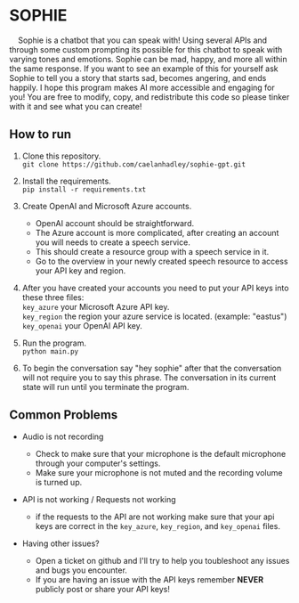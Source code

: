 # SOPHIE

&nbsp;&nbsp;&nbsp;&nbsp;Sophie is a chatbot that you can speak with! Using several APIs and through some custom prompting its possible for this chatbot to speak with varying tones and emotions. Sophie can be mad, happy, and more all within the same response. If you want to see an example of this for yourself ask Sophie to tell you a story that starts sad, becomes angering, and ends happily. I hope this program makes AI more accessible and engaging for you! You are free to modify, copy, and redistribute this code so please tinker with it and see what you can create!

## How to run

1. Clone this repository. <br>
    ```git clone https://github.com/caelanhadley/sophie-gpt.git```

2. Install the requirements.<br>
    ```pip install -r requirements.txt```

3. Create OpenAI and Microsoft Azure accounts.
   - OpenAI account should be straightforward.
   - The Azure account is more complicated, after creating an account you will needs to create a speech service.
   - This should create a resource group with a speech service in it.
   - Go to the overview in your newly created speech resource to access your API key and region.<br>
4. After you have created your accounts you need to put your API keys into these three files:<br>
    ```key_azure``` your Microsoft Azure API key.<br>
    ```key_region``` the region your azure service is located. (example: "eastus")<br>
    ```key_openai``` your OpenAI API key.<br>
5. Run the program.<br>
    ```python main.py```<br>
6. To begin the conversation say "hey sophie" after that the conversation will not require you to say this phrase. The conversation in its current state will run until you terminate the program.

## Common Problems

- Audio is not recording
  - Check to make sure that your microphone is the default microphone through your computer's settings.
  - Make sure your microphone is not muted and the recording volume is turned up.
- API is not working / Requests not working
  - if the requests to the API are not working make sure that your api keys are correct in the ```key_azure```, ```key_region```, and ```key_openai``` files.

- Having other issues?
  - Open a ticket on github and I'll try to help you toubleshoot any issues and bugs you encounter.
  - If you are having an issue with the API keys remember **NEVER** publicly post or share your API keys!
